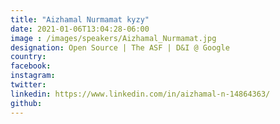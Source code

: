 ```yaml
---
title: "Aizhamal Nurmamat kyzy"
date: 2021-01-06T13:04:28-06:00
image : /images/speakers/Aizhamal_Nurmamat.jpg
designation: Open Source | The ASF | D&I @ Google
country: 
facebook: 
instagram: 
twitter: 
linkedin: https://www.linkedin.com/in/aizhamal-n-14864363/
github: 
---
```



